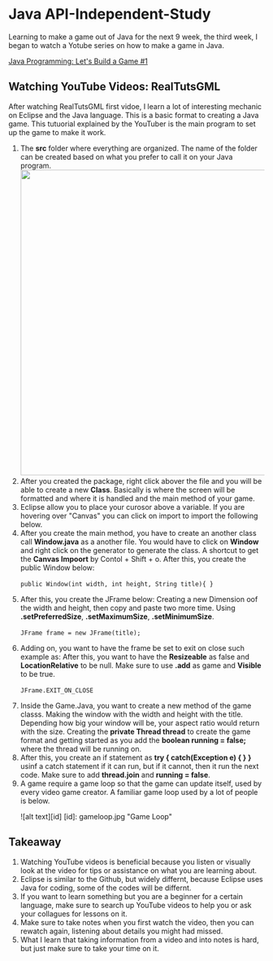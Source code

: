 <h1>Java API-Independent-Study</h1>
<p>Learning to make a game out of Java for the next 9 week, the third week, I began to watch a Yotube series on how to make a game in Java.</p>
<a href = "https://www.youtube.com/watch?time_continue=1228&v=1gir2R7G9ws">Java Programming: Let's Build a Game #1</a><br>

<h2>Watching YouTube Videos: RealTutsGML</h2>

<p>After watching RealTutsGML first vidoe, I learn a lot of interesting mechanic on Eclipse and the Java language. This is a basic format to creating a Java game. This tutuorial explained by the YouTuber is the main program to set up the game to make it work.</p>

<ol>

<li>The <b>src</b> folder where everything are organized. The name of the folder can be created based on what you prefer to call it on your Java program.</li>

<img src="/api-independent-study/images/entry#3/vid-1-after-right-clicking-to-create-new-class.jpg" style="width:500px;height:600px;">


<li>After you created the package, right click abover the file and you will be able to create a new <b>Class</b>. Basically is where the screen will be formatted and where it is handled and the main method of your game.</li>



<li>Eclipse allow you to place your curosor above a variable. If you are hovering over "Canvas" you can click on import to import the following below.</li>



<li>After you create the main method, you have to create an another class call <b>Window.java</b> as a another file. You would have to click on <b>Window</b> and right click on the generator to generate the class. A shortcut to get the <b>Canvas Impoort</b> by Contol + Shift + o. After this, you create the public Window below:</li>

``public Window(int width, int height, String title){ }``

<li>After this, you create the JFrame below: Creating a new Dimension oof the width and height, then copy and paste two more time. Using <b>.setPreferredSize</b>, <b>.setMaximumSize</b>, <b>.setMinimumSize</b>.</li>

``JFrame frame = new JFrame(title);``

<li>Adding on, you want to have the frame be set to exit on close such example as: After this, you want to have the <b>Resizeable</b> as false and <b>LocationRelative</b> to be null. Make sure to use <b>.add</b> as game and <b>Visible</b> to be true.</li>

``JFrame.EXIT_ON_CLOSE``

<li>Inside the Game.Java, you want to create a new method of the game classs. Making the window with the width and height with the title. Depending how big your window will be, your aspect ratio would return with the size. Creating the <b>private Thread thread</b> to create the game format and getting started as you add the <b>boolean running = false;</b> where the thread will be running on.</li>

<li>After this, you create an if statement as <b> try { catch(Exception e) { } }</b> usinf a catch statement if it can run, but if it cannot, then it run the next code. Make sure to add <b>thread.join</b> and <b>running = false</b>.</li>

<li>A game require a game loop so that the game can update itself, used by every video game creator. A familiar game loop used by a lot of people is below.</li>

![alt text][id]
[id]: gameloop.jpg "Game Loop"

</ol>

<h2>Takeaway</h2>

<ol>

<li>Watching YouTube videos is beneficial because you listen or visually look at the video for tips or assistance on what you are learning about.</li>

<li>Eclipse is similar to the Github, but widely differnt, because Eclipse uses Java for coding, some of the codes will be differnt.</li>

<li>If you want to learn something but you are a beginner for a certain language, make sure to search up YouTube videos to help you or ask your collagues for lessons on it.</li>

<li>Make sure to take notes when you first watch the video, then you can rewatch again, listening about details you might had missed.</li>

<li>What I learn that taking information from a video and into notes is hard, but just make sure to take your time on it.</li>

</ol>